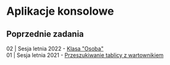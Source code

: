 # Aplikacje konsolowe

## Poprzednie zadania

02 | Sesja letnia 2022 - [Klasa "Osoba"](../arkusze/2022-lato-wersja-2/#aplikacja-konsolowa)  
01 | Sesja letnia 2021 - [Przeszukiwanie tablicy z wartownikiem](../arkusze/2022-lato-wersja-1/#aplikacja-konsolowa)  